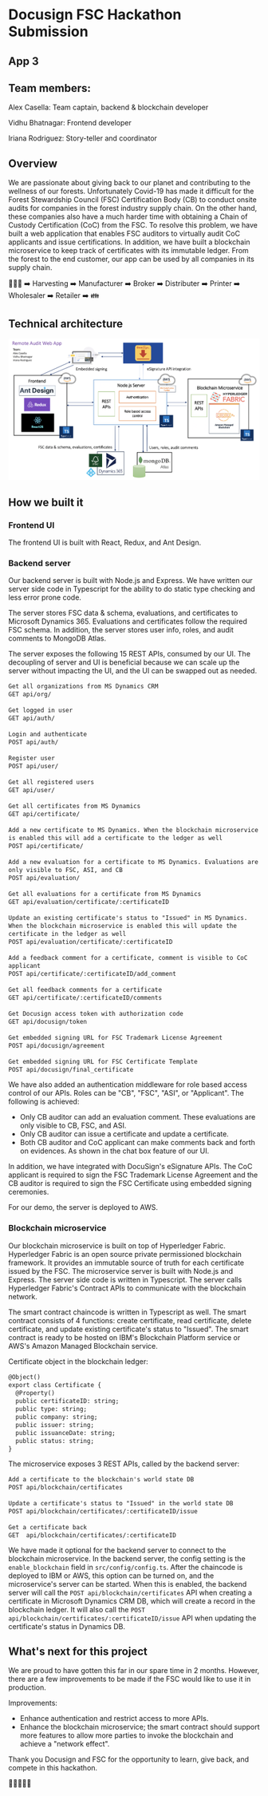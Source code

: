 # Docusign FSC Hackathon Submission

## App 3

## Team members:

Alex Casella: Team captain, backend & blockchain developer

Vidhu Bhatnagar: Frontend developer

Iriana Rodriguez: Story-teller and coordinator

## Overview

We are passionate about giving back to our planet and contributing to the wellness of our forests. Unfortunately Covid-19 has made it difficult for the Forest Stewardship Council (FSC) Certification Body (CB) to conduct onsite audits for companies in the forest industry supply chain. On the other hand, these companies also have a much harder time with obtaining a Chain of Custody Certification (CoC) from the FSC. To resolve this problem, we have built a web application that enables FSC auditors to virtually audit CoC applicants and issue certifications. In addition, we have built a blockchain microservice to keep track of certificates with its immutable ledger. From the forest to the end customer, our app can be used by all companies in its supply chain.

:evergreen_tree::evergreen_tree::evergreen_tree: :arrow_right: Harvesting :arrow_right: Manufacturer :arrow_right: Broker :arrow_right: Distributer :arrow_right: Printer :arrow_right: Wholesaler :arrow_right: Retailer :arrow_right: :family:

## Technical architecture

![Technical architecture diagram](src/files/TechnicalArchitecture.png)

## How we built it

### Frontend UI

The frontend UI is built with React, Redux, and Ant Design.

### Backend server

Our backend server is built with Node.js and Express. We have written our server side code in Typescript for the ability to do static type checking and less error prone code.

The server stores FSC data & schema, evaluations, and certificates to Microsoft Dynamics 365. Evaluations and certificates follow the required FSC schema. In addition, the server stores user info, roles, and audit comments to MongoDB Atlas.

The server exposes the following 15 REST APIs, consumed by our UI. The decoupling of server and UI is beneficial because we can scale up the server without impacting the UI, and the UI can be swapped out as needed.

```
Get all organizations from MS Dynamics CRM
GET api/org/

Get logged in user
GET api/auth/

Login and authenticate
POST api/auth/

Register user
POST api/user/

Get all registered users
GET api/user/

Get all certificates from MS Dynamics
GET api/certificate/

Add a new certificate to MS Dynamics. When the blockchain microservice is enabled this will add a certificate to the ledger as well
POST api/certificate/

Add a new evaluation for a certificate to MS Dynamics. Evaluations are only visible to FSC, ASI, and CB
POST api/evaluation/

Get all evaluations for a certificate from MS Dynamics
GET api/evaluation/certificate/:certificateID

Update an existing certificate's status to "Issued" in MS Dynamics. When the blockchain microservice is enabled this will update the certificate in the ledger as well
POST api/evaluation/certificate/:certificateID

Add a feedback comment for a certificate, comment is visible to CoC applicant
POST api/certificate/:certificateID/add_comment

Get all feedback comments for a certificate
GET api/certificate/:certificateID/comments

Get Docusign access token with authorization code
GET api/docusign/token

Get embedded signing URL for FSC Trademark License Agreement
POST api/docusign/agreement

Get embedded signing URL for FSC Certificate Template
POST api/docusign/final_certificate
```

We have also added an authentication middleware for role based access control of our APIs. Roles can be "CB", "FSC", "ASI", or "Applicant". The following is achieved:

- Only CB auditor can add an evaluation comment. These evaluations are only visible to CB, FSC, and ASI.
- Only CB auditor can issue a certificate and update a certificate.
- Both CB auditor and CoC applicant can make comments back and forth on evidences. As shown in the chat box feature of our UI.

In addition, we have integrated with DocuSign's eSignature APIs. The CoC applicant is required to sign the FSC Trademark License Agreement and the CB auditor is required to sign the FSC Certificate using embedded signing ceremonies.

For our demo, the server is deployed to AWS.

### Blockchain microservice

Our blockchain microservice is built on top of Hyperledger Fabric. Hyperledger Fabric is an open source private permissioned blockchain framework. It provides an immutable source of truth for each certificate issued by the FSC. The microservice server is built with Node.js and Express. The server side code is written in Typescript. The server calls Hyperledger Fabric's Contract APIs to communicate with the blockchain network.

The smart contract chaincode is written in Typescript as well. The smart contract consists of 4 functions: create certificate, read certificate, delete certificate, and update existing certificate's status to "Issued". The smart contract is ready to be hosted on IBM's Blockchain Platform service or AWS's Amazon Managed Blockchain service.

Certificate object in the blockchain ledger:

```
@Object()
export class Certificate {
  @Property()
  public certificateID: string;
  public type: string;
  public company: string;
  public issuer: string;
  public issuanceDate: string;
  public status: string;
}
```

The microservice exposes 3 REST APIs, called by the backend server:

```
Add a certificate to the blockchain's world state DB
POST api/blockchain/certificates

Update a certificate's status to "Issued" in the world state DB
POST api/blockchain/certificates/:certificateID/issue

Get a certificate back
GET  api/blockchain/certificates/:certificateID
```

We have made it optional for the backend server to connect to the blockchain microservice. In the backend server, the config setting is the `enable_blockchain` field in `src/config/config.ts`. After the chaincode is deployed to IBM or AWS, this option can be turned on, and the microservice's server can be started. When this is enabled, the backend server will call the `POST api/blockchain/certificates` API when creating a certificate in Microsoft Dynamics CRM DB, which will create a record in the blockchain ledger. It will also call the `POST api/blockchain/certificates/:certificateID/issue` API when updating the certificate's status in Dynamics DB.

## What's next for this project

We are proud to have gotten this far in our spare time in 2 months. However, there are a few improvements to be made if the FSC would like to use it in production.

Improvements:

- Enhance authentication and restrict access to more APIs.
- Enhance the blockchain microservice; the smart contract should support more features to allow more parties to invoke the blockchain and achieve a "network effect".

Thank you Docusign and FSC for the opportunity to learn, give back, and compete in this hackathon.

:deciduous_tree::deciduous_tree::deciduous_tree::deciduous_tree::deciduous_tree:
